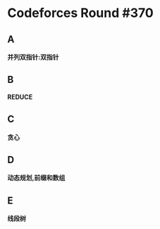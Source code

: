 # Codeforces Round #370

## A
**并列双指针:双指针**

## B
**REDUCE**

## C
**贪心**

## D
**动态规划,前缀和数组**

## E
**线段树**
